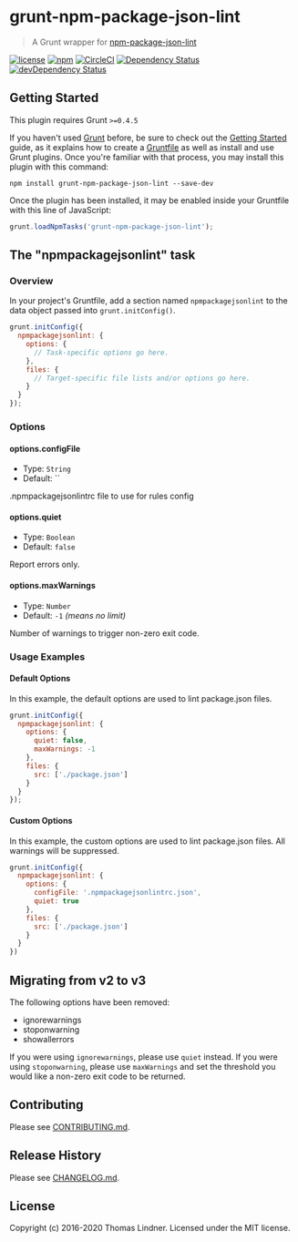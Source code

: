 # grunt-npm-package-json-lint

> A Grunt wrapper for [npm-package-json-lint](https://github.com/tclindner/npm-package-json-lint)

[![license](https://img.shields.io/github/license/tclindner/grunt-npm-package-json-lint.svg?maxAge=2592000&style=flat-square)](https://github.com/tclindner/grunt-npm-package-json-lint/blob/master/LICENSE)
[![npm](https://img.shields.io/npm/v/grunt-npm-package-json-lint.svg?maxAge=2592000?style=flat-square)](https://www.npmjs.com/package/grunt-npm-package-json-lint)
[![CircleCI](https://circleci.com/gh/tclindner/grunt-npm-package-json-lint.svg?style=svg)](https://circleci.com/gh/tclindner/grunt-npm-package-json-lint)
[![Dependency Status](https://david-dm.org/tclindner/grunt-npm-package-json-lint.svg?style=flat-square)](https://david-dm.org/tclindner/grunt-npm-package-json-lint)
[![devDependency Status](https://david-dm.org/tclindner/grunt-npm-package-json-lint/dev-status.svg?style=flat-square)](https://david-dm.org/tclindner/grunt-npm-package-json-lint#info=devDependencies)

## Getting Started

This plugin requires Grunt `>=0.4.5`

If you haven't used [Grunt](http://gruntjs.com/) before, be sure to check out the [Getting Started](http://gruntjs.com/getting-started) guide, as it explains how to create a [Gruntfile](http://gruntjs.com/sample-gruntfile) as well as install and use Grunt plugins. Once you're familiar with that process, you may install this plugin with this command:

```shell
npm install grunt-npm-package-json-lint --save-dev
```

Once the plugin has been installed, it may be enabled inside your Gruntfile with this line of JavaScript:

```js
grunt.loadNpmTasks('grunt-npm-package-json-lint');
```

## The "npmpackagejsonlint" task

### Overview

In your project's Gruntfile, add a section named `npmpackagejsonlint` to the data object passed into `grunt.initConfig()`.

```js
grunt.initConfig({
  npmpackagejsonlint: {
    options: {
      // Task-specific options go here.
    },
    files: {
      // Target-specific file lists and/or options go here.
    }
  }
});
```

### Options

#### options.configFile

* Type: `String`
* Default: ``

.npmpackagejsonlintrc file to use for rules config

#### options.quiet

* Type: `Boolean`
* Default: `false`

Report errors only.

#### options.maxWarnings

* Type: `Number`
* Default: `-1` *(means no limit)*

Number of warnings to trigger non-zero exit code.

### Usage Examples

#### Default Options

In this example, the default options are used to lint package.json files.

```js
grunt.initConfig({
  npmpackagejsonlint: {
    options: {
      quiet: false,
      maxWarnings: -1
    },
    files: {
      src: ['./package.json']
    }
  }
});
```

#### Custom Options

In this example, the custom options are used to lint package.json files. All warnings will be suppressed.

```js
grunt.initConfig({
  npmpackagejsonlint: {
    options: {
      configFile: '.npmpackagejsonlintrc.json',
      quiet: true
    },
    files: {
      src: ['./package.json']
    }
  }
})
```

## Migrating from v2 to v3

The following options have been removed:

* ignorewarnings
* stoponwarning
* showallerrors

If you were using `ignorewarnings`, please use `quiet` instead. If you were using `stoponwarning`, please use `maxWarnings` and set the threshold you would like a non-zero exit code to be returned.

## Contributing

Please see [CONTRIBUTING.md](CONTRIBUTING.md).

## Release History

Please see [CHANGELOG.md](CHANGELOG.md).

## License

Copyright (c) 2016-2020 Thomas Lindner. Licensed under the MIT license.
